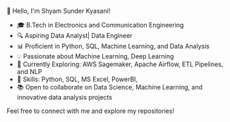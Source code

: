 👋 Hello, I'm Shyam Sunder Kyasani!

- 🎓 B.Tech in Electronics and Communication Engineering
- 🔍 Aspiring Data Analyst| Data Engineer
- 📊 Proficient in Python, SQL, Machine Learning, and Data Analysis
- 💡 Passionate about Machine Learning, Deep Learning 
- 🚀 Currently Exploring: AWS Sagemaker, Apache Airflow, ETL Pipelines, and NLP
- 🔧 Skills: Python, SQL, MS Excel, PowerBI, 
- 📚 Open to collaborate on Data Science, Machine Learning, and innovative data analysis projects

Feel free to connect with me and explore my repositories!
